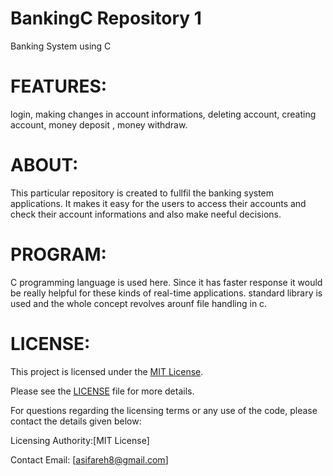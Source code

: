# BankingC  Repository 1
Banking System using C 

# FEATURES:
login, making changes in account informations, deleting account, creating account, money deposit , money withdraw.

# ABOUT:
This particular repository is created to fullfil the banking system applications. It makes it easy for the users to access their accounts and check their account informations and also make neeful decisions.

# PROGRAM:
C programming language is used here. Since it has faster response it would be really helpful for these kinds of real-time applications.
standard library is used and the whole concept revolves arounf file handling in c.

# LICENSE:
This project is licensed under the [MIT License](LICENSE).

Please see the [LICENSE](LICENSE) file for more details.

For questions regarding the licensing terms or any use of the code, please contact the details given below:

Licensing Authority:[MIT License]

Contact Email: [asifareh8@gmail.com]

